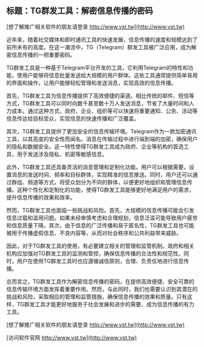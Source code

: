 ## **标题：TG群发工具：解密信息传播的密码**

[想了解推广相关软件的朋友请登录 http://www.vst.tw](http://www.vst.tw)

近年来，随着社交媒体和即时通讯工具的快速发展，信息传播的速度和规模达到了前所未有的高度。在这一潮流中，TG（Telegram）群发工具被广泛应用，成为解密信息传播的一把重要密码。

TG群发工具是一种基于Telegram平台开发的工具，它利用Telegram的特性和功能，使用户能够将信息批量发送给大规模的用户群体。这些工具通常提供简单易用的界面和操作，让用户能够轻松管理和发送消息，实现高效的信息传播。

首先，TG群发工具为信息传播提供了高效便捷的渠道。相比传统的邮件、短信等方式，TG群发工具可以同时向数千甚至数十万人发送消息，节省了大量时间和人力成本。通过这种方式，政府、企业、组织等可以快速将重要通知、公告、活动等信息传达给目标受众，实现信息的快速传播和广泛覆盖。

其次，TG群发工具提供了更加安全的信息传输环境。Telegram作为一款加密通讯工具，以其高度的安全性而闻名。消息在传输过程中进行端到端的加密，确保用户的隐私和数据安全。这一特性使得TG群发工具成为政府、企业等机构的首选工具，用于发送涉及隐私、机密等敏感信息。

此外，TG群发工具还具备灵活的消息管理和定制化功能。用户可以根据需要，设置消息的发送时间、频率和目标群体，实现精准的信息推送。同时，用户还可以通过群组、频道等方式，将受众划分为不同的群体，以便更好地组织和管理信息传播。这种个性化和定制化的功能，使得TG群发工具能够更好地满足用户的需求，提升信息传播的效果和效率。

然而，TG群发工具也面临一些挑战和风险。首先，大规模的信息传播可能会引发信息过载和滥用问题。如果未经审慎考虑和合理规划，信息泛滥可能导致用户疲劳和信息质量下降。其次，由于信息的广泛传播和易于匿名性，TG群发工具也可能被用于传播虚假信息、不良内容等，从而对社会秩序和公共利益带来威胁。

因此，对于TG群发工具的使用，有必要建立相关的管理和监管机制。政府和相关机构应加强对TG群发工具的监测和管控，确保信息传播的合法性和规范性。同时，用户在使用TG群发工具时也应遵循诚信原则，合理、负责任地进行信息传播。

总而言之，TG群发工具作为解密信息传播的密码，在提供高效便捷、安全可靠的信息传输环境方面发挥着重要作用。然而，与此同时，我们也需要认识到其潜在的挑战和风险，采取相应的管理和监管措施，确保信息传播的效果和质量。只有这样，TG群发工具才能更好地服务于社会发展和进步的需要，成为信息传播的有力工具。

[想了解推广相关软件的朋友请登录 http://www.vst.tw](http://www.vst.tw)


[访问软件官网 http://www.vst.tw](http://www.vst.tw)
